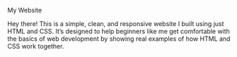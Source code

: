 My Website

Hey there! This is a simple, clean, and responsive website I built using just HTML and CSS. It’s designed to help beginners like me get comfortable with the basics of web development by showing real examples of how HTML and CSS work together.
